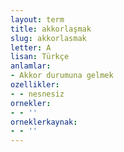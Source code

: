 ```yaml
---
layout: term
title: akkorlaşmak
slug: akkorlasmak
letter: A
lisan: Türkçe
anlamlar:
- Akkor durumuna gelmek
ozellikler:
- - nesnesiz
ornekler:
- - ''
orneklerkaynak:
- - ''
---
```

